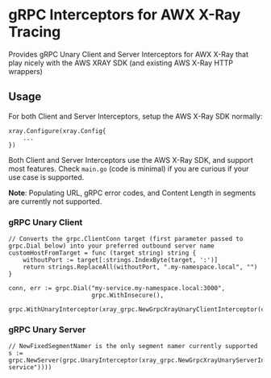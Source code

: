 # gRPC Interceptors for AWX X-Ray Tracing

Provides gRPC Unary Client and Server Interceptors for AWX X-Ray that play nicely with the AWS XRAY SDK (and existing AWS X-Ray HTTP wrappers)

## Usage

For both Client and Server Interceptors, setup the AWS X-Ray SDK normally:

```
xray.Configure(xray.Config{
    ...
})
```

Both Client and Server Interceptors use the AWS X-Ray SDK, and support most features. Check `main.go` (code is minimal) if you are curious if your use case is supported.

**Note**: Populating URL, gRPC error codes, and Content Length in segments are currently not supported.

### gRPC Unary Client

```
// Converts the grpc.ClientConn target (first parameter passed to grpc.Dial below) into your preferred outbound server name
customHostFromTarget = func (target string) string {
    withoutPort := target[:strings.IndexByte(target, ':')]
    return strings.ReplaceAll(withoutPort, ".my-namespace.local", "")
}

conn, err := grpc.Dial("my-service.my-namespace.local:3000",
                       grpc.WithInsecure(),
                       grpc.WithUnaryInterceptor(xray_grpc.NewGrpcXrayUnaryClientInterceptor(customHostFromTarget)))
```

### gRPC Unary Server

```
// NewFixedSegmentNamer is the only segment namer currently supported
s := grpc.NewServer(grpc.UnaryInterceptor(xray_grpc.NewGrpcXrayUnaryServerInterceptor(xray.NewFixedSegmentNamer("my-service"))))
```